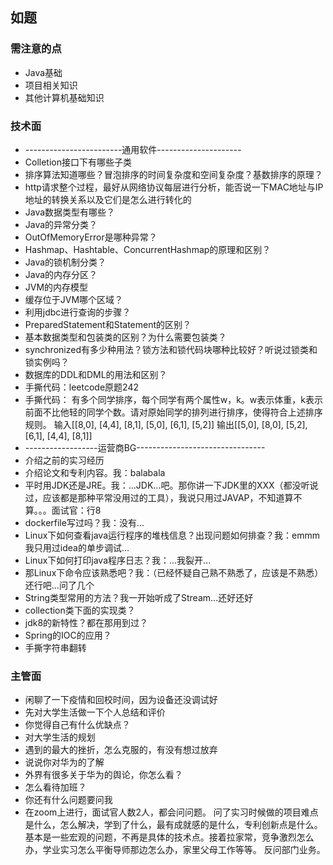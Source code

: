 ## 如题 ##

### 需注意的点 ###

* Java基础
* 项目相关知识
* 其他计算机基础知识

### 技术面 ###

* ------------------------通用软件---------------------
* Colletion接口下有哪些子类
* 排序算法知道哪些？冒泡排序的时间复杂度和空间复杂度？基数排序的原理？
* http请求整个过程，最好从网络协议每层进行分析，能否说一下MAC地址与IP地址的转换关系以及它们是怎么进行转化的
* Java数据类型有哪些？
* Java的异常分类？
* OutOfMemoryError是哪种异常？
* Hashmap、Hashtable、ConcurrentHashmap的原理和区别？
* Java的锁机制分类？
* Java的内存分区？
* JVM的内存模型
* 缓存位于JVM哪个区域？
* 利用jdbc进行查询的步骤？
* PreparedStatement和Statement的区别？
* 基本数据类型和包装类的区别？为什么需要包装类？
* synchronized有多少种用法？锁方法和锁代码块哪种比较好？听说过锁类和锁实例吗？
* 数据库的DDL和DML的用法和区别？
* 手撕代码：leetcode原题242
* 手撕代码：
有多个同学排序，每个同学有两个属性w，k。w表示体重，k表示前面不比他轻的同学个数。请对原始同学的排列进行排序，使得符合上述排序规则。
输入[[8,0], [4,4], [8,1], [5,0], [6,1], [5,2]]
输出[[5,0], [8,0], [5,2], [6,1], [4,4], [8,1]]
* ------------------运营商BG--------------------------------
* 介绍之前的实习经历
* 介绍论文和专利内容。我：balabala
* 平时用JDK还是JRE。我：...JDK...吧。那你讲一下JDK里的XXX（都没听说过，应该都是那种平常没用过的工具），我说只用过JAVAP，不知道算不算。。。面试官：行8
* dockerfile写过吗？我：没有...
* Linux下如何查看java运行程序的堆栈信息？出现问题如何排查？我：emmm我只用过idea的单步调试...
* Linux下如何打印java程序日志？我：...我裂开...
* 那Linux下命令应该熟悉吧？我：（已经怀疑自己熟不熟悉了，应该是不熟悉）还行吧...问了几个
* String类型常用的方法？我一开始听成了Stream...还好还好
* collection类下面的实现类？
* jdk8的新特性？都在那用到过？
* Spring的IOC的应用？
* 手撕字符串翻转

### 主管面 ###

* 闲聊了一下疫情和回校时间，因为设备还没调试好
* 先对大学生活做一下个人总结和评价
* 你觉得自己有什么优缺点？
* 对大学生活的规划
* 遇到的最大的挫折，怎么克服的，有没有想过放弃
* 说说你对华为的了解
* 外界有很多关于华为的舆论，你怎么看？
* 怎么看待加班？
* 你还有什么问题要问我
* 在zoom上进行，面试官人数2人，都会问问题。
问了实习时候做的项目难点是什么，怎么解决，学到了什么，最有成就感的是什么，专利创新点是什么。基本是一些宏观的问题，不再是具体的技术点。接着拉家常，竞争激烈怎么办，学业实习怎么平衡导师那边怎么办，家里父母工作等等。
反问部门业务。
